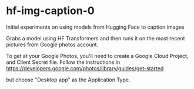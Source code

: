 # hf-img-caption-0
Initial experiments on using models from Hugging Face to caption images

Grabs a model using HF Transformers and then runs it on the most recent pictures from Google photos account.

To get at your Google Photos, you'll need to create a Google Cloud Project, and Client Secret file. Follow the instructions in
https://developers.google.com/photos/library/guides/get-started 

but choose "Desktop app" as the Application Type.
